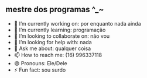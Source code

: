 ## mestre dos programas ^_~

- 🔭 I’m currently working on: por enquanto nada ainda
- 🌱 I’m currently learning: programação
- 👯 I’m looking to collaborate on: não vou
- 🤔 I’m looking for help with: nada
- 💬 Ask me about: qualquer coisa
- 📫 How to reach me: (16) 996337118
- 😄 Pronouns: Ele/Dele
- ⚡ Fun fact: sou surdo

